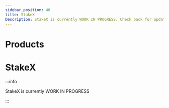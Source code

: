 ```yaml
---
sidebar_position: 40
title: StakeX
Description: StakeX is currently WORK IN PROGRESS. Check back for updates!
---
```



# Products

# StakeX

:::info

StakeX is currently WORK IN PROGRESS

:::

